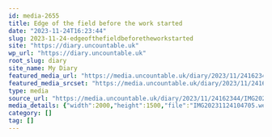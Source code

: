 ```yaml
---
id: media-2655
title: Edge of the field before the work started
date: "2023-11-24T16:23:44"
slug: 2023-11-24-edgeofthefieldbeforetheworkstarted
site: "https://diary.uncountable.uk"
wp_url: "https://diary.uncountable.uk"
root_slug: diary
site_name: My Diary
featured_media_url: "https://media.uncountable.uk/diary/2023/11/24162344/IMG20231124104705.webp"
featured_media_srcset: "https://media.uncountable.uk/diary/2023/11/24162344/IMG20231124104705-300x225.webp 300w, https://media.uncountable.uk/diary/2023/11/24162344/IMG20231124104705-1024x768.webp 1024w, https://media.uncountable.uk/diary/2023/11/24162344/IMG20231124104705-150x150.webp 150w, https://media.uncountable.uk/diary/2023/11/24162344/IMG20231124104705-640x480.webp 640w, https://media.uncountable.uk/diary/2023/11/24162344/IMG20231124104705.webp 2000w"
type: media
source_url: "https://media.uncountable.uk/diary/2023/11/24162344/IMG20231124104705.webp"
media_details: {"width":2000,"height":1500,"file":"IMG20231124104705.webp","filesize":221936,"sizes":{"medium":{"file":"IMG20231124104705-300x225.webp","width":300,"height":225,"filesize":30150,"mime_type":"image/webp","source_url":"https://media.uncountable.uk/diary/2023/11/24162344/IMG20231124104705-300x225.webp"},"large":{"file":"IMG20231124104705-1024x768.webp","width":1024,"height":768,"filesize":293646,"mime_type":"image/webp","source_url":"https://media.uncountable.uk/diary/2023/11/24162344/IMG20231124104705-1024x768.webp"},"thumbnail":{"file":"IMG20231124104705-150x150.webp","width":150,"height":150,"filesize":10732,"mime_type":"image/webp","source_url":"https://media.uncountable.uk/diary/2023/11/24162344/IMG20231124104705-150x150.webp"},"mobwidth":{"file":"IMG20231124104705-640x480.webp","width":640,"height":480,"filesize":126218,"mime_type":"image/webp","source_url":"https://media.uncountable.uk/diary/2023/11/24162344/IMG20231124104705-640x480.webp"},"full":{"file":"IMG20231124104705.webp","width":2000,"height":1500,"mime_type":"image/webp","source_url":"https://media.uncountable.uk/diary/2023/11/24162344/IMG20231124104705.webp"}},"image_meta":{"aperture":"0","credit":"","camera":"","caption":"","created_timestamp":"0","copyright":"","focal_length":"0","iso":"0","shutter_speed":"0","title":"","orientation":"0","keywords":[]}}
category: []
tag: []
---
```


